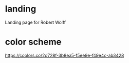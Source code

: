 # landing
Landing page for Robert Wolff

# color scheme
https://coolors.co/2d728f-3b8ea5-f5ee9e-f49e4c-ab3428